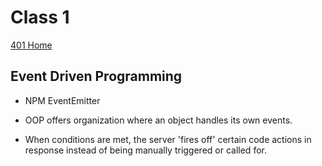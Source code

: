 # Class 1

[401 Home](../home401.md)

## Event Driven Programming

- NPM EventEmitter

- OOP offers organization where an object handles its own events.

- When conditions are met, the server 'fires off' certain code actions in response instead of being manually triggered or called for.
